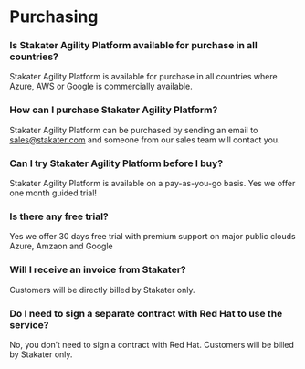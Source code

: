 
# Purchasing

### Is Stakater Agility Platform available for purchase in all countries?

Stakater Agility Platform is available for purchase in all countries where Azure, AWS or Google is commercially available.

### How can I purchase Stakater Agility Platform?

Stakater Agility Platform can be purchased by sending an email to sales@stakater.com and someone from our sales team will contact you.

### Can I try Stakater Agility Platform before I buy?

Stakater Agility Platform is available on a pay-as-you-go basis. Yes we offer one month guided trial!

### Is there any free trial?

Yes we offer 30 days free trial with premium support on major public clouds Azure, Amzaon and Google

### Will I receive an invoice from Stakater?

Customers will be directly billed by Stakater only.

### Do I need to sign a separate contract with Red Hat to use the service?

No, you don’t need to sign a contract with Red Hat. Customers will be billed by Stakater only.
